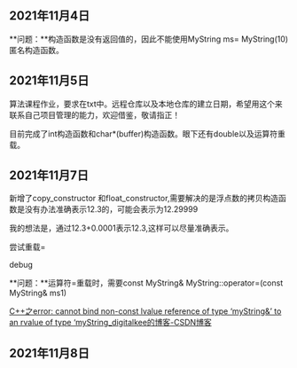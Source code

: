 ## 2021年11月4日

**问题：**构造函数是没有返回值的，因此不能使用MyString ms= MyString(10)匿名构造函数。

## 2021年11月5日

算法课程作业，要求在txt中。远程仓库以及本地仓库的建立日期，希望用这个来联系自己项目管理的能力，欢迎借鉴，敬请指正！

目前完成了int构造函数和char*(buffer)构造函数。眼下还有double以及运算符重载。

## 2021年11月7日

新增了copy_constructor 和float_constructor,需要解决的是浮点数的拷贝构造函数是没有办法准确表示12.3的，可能会表示为12.29999

我的想法是，通过12.3+0.0001表示12.3,这样可以尽量准确表示。

尝试重载=

debug



**问题：**运算符=重载时，需要const		MyString& MyString::operator=(const MyString& ms1)

[C++之error: cannot bind non-const lvalue reference of type ‘myString&’ to an rvalue of type ‘myString_digitalkee的博客-CSDN博客](https://blog.csdn.net/digitalkee/article/details/105092400)

## 2021年11月8日

